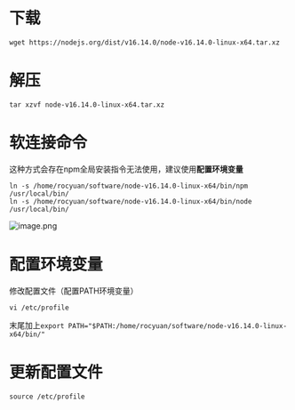 # 下载
```
wget https://nodejs.org/dist/v16.14.0/node-v16.14.0-linux-x64.tar.xz
```
# 解压
```
tar xzvf node-v16.14.0-linux-x64.tar.xz
```
# 软连接命令
这种方式会存在npm全局安装指令无法使用，建议使用**配置环境变量**
```
ln -s /home/rocyuan/software/node-v16.14.0-linux-x64/bin/npm /usr/local/bin/
ln -s /home/rocyuan/software/node-v16.14.0-linux-x64/bin/node /usr/local/bin/
```
![image.png](https://cdn.nlark.com/yuque/0/2022/png/2779910/1646728320836-80a51b16-091a-47ae-a6b8-41f61a58953a.png#clientId=u302c610d-89a7-4&from=paste&height=180&id=ue2b0f0b1&originHeight=180&originWidth=842&originalType=binary&ratio=1&rotation=0&showTitle=false&size=6337&status=done&style=none&taskId=u15801f82-1b50-4ede-9eaa-1e7dabf19f5&title=&width=842)
# 配置环境变量
修改配置文件（配置PATH环境变量）
```
vi /etc/profile
```
末尾加上`export PATH="$PATH:/home/rocyuan/software/node-v16.14.0-linux-x64/bin/"`
# 更新配置文件
```
source /etc/profile
```

